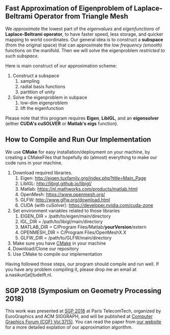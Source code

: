 ## Fast Approximation of Eigenproblem of Laplace-Beltrami Operator from Triangle Mesh

We _approximate_ the lowest part of the _eigenvalues_ and _eigenfunctions_ of **Laplace-Beltrami operator**, to have faster speed, less storage, and quicker mapping to world coordinates. Our general idea is to construct a **subspace** (from the original space) that can approximate the _low frequency (smooth)_ functions on the manifold. Then we will solve the eigenproblem _restricted to such subspace_.

Here is main construct of our approximation scheme:
1. Construct a subspace  
   1. sampling 
   2. radial basis functions 
   3. partition of unity  
2. Solve the eigenproblem in subpace  
   1. low-dim eigenproblem
   2. lift the eigenfunction

Please note that this program requires **Eigen**, **LibIGL**, and an **eigensolver** (either **CUDA's cuSOLVER** or **Matlab's eigs** function).

## How to Compile and Run Our Implementation

We use **CMake** for easy installation/deployment on your machine, by creating a CMakeFiles that hopefully do (almost) everything to make our code runs in your machine. 

1. Download required libraries.
   1. Eigen: http://eigen.tuxfamily.org/index.php?title=Main_Page
   2. LibIGL: http://libigl.github.io/libigl/
   3. Matlab: https://nl.mathworks.com/products/matlab.html
   4. OpenMesh: https://www.openmesh.org/
   5. GLFW: http://www.glfw.org/download.html   
   6. CUDA (with cuSolver): https://developer.nvidia.com/cuda-zone
2. Set environment variables related to those libraries
   1. EIGEN_DIR = /path/to/eigen/main/directory
   2. IGL_DIR = /path/to/libigl/main/directory
   3. MATLAB_DIR = C/Program Files/Matlab/**yourVersion**/extern
   4. OPENMESH_DIR = C/Program Files/OpenMeshX.X
   5. GLFW_DIR = /path/to/GLFW/main/directory
3. Make sure you have [CMake](https://cmake.org/ "Download CMake") in your machine
4. Download/Clone our repository
5. Use CMake to compile our implementation

Having followed those steps, our program should compile and run well. If you have any problem compiling it, please drop me an email at a.nasikun[at]tudelft.nl.

## SGP 2018 (Symposium on Geometry Processing 2018)

This work was presented at [SGP 2018](https://sgp2018.sciencesconf.org/resource/page/id/10#s4 "SGP 2018") at Paris TelecomTech, organized by EuroGraphics and ACM SIGGRAPH, and will be published at [Computer Graphics Forum (CGF) Vol.37(5)](https://onlinelibrary.wiley.com/loi/14678659 "CGF Volume 37 Issue 5"). You can read the paper from [our website](https://graphics.tudelft.nl/ahmad-nasikun/ "Fast Approximation of Laplace-Beltrami Eigenproblems") for a more detailed explation of our approximation algorithm. 
